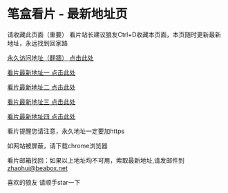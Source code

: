 # 笔盒看片 - 最新地址页

请收藏此页面（重要）
看片站长建议狼友Ctrl+D收藏本页面，本页随时更新最新地址，永远找到回家路

[永久访问地址（翻牆） 点击此处](https://beabox.net/)

[看片最新地址一 点击此处](https://2m6q6x3o4q6.shop)

[看片最新地址二 点击此处](https://2z9u1b6j7i5.shop)

[看片最新地址三 点击此处](https://2n5t5j6w5g6.shop)

[看片最新地址四 点击此处](https://2w7x2d2m9q1.shop)

看片提醒您请注意，永久地址一定要加https

如网站被屏蔽，请下载chrome浏览器

看片邮箱找回：如果以上地址均不可用，索取最新地址,请发邮件到 zhaohui@beabox.net

喜欢的狼友 请顺手star一下